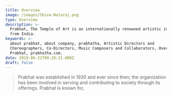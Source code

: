 ```yaml
---
title: Overview
image: /images/Shiva-Nataraj.png
type: Overview
description: >-
  Prabhat, The Temple of Art is an internationally renowned artistic institution
  from India.
keywords: >-
  about prabhat, about company, prabhatha, Artistic Directors and
  Choreographers, Co-Directors, Music Composers and Collaborators, Overview-
  Prabhat, prabhatha.com.
date: 2019-06-21T09:28:21.000Z
draft: false
---
```



> Prabhat was established in 1930 and ever since then; the organization has been involved in serving and contributing to society through its offerings. Prabhat is known for,

<!-- - [Prabhat Auditoriums](https://www.prabhathauditoriums.com)
- [Prabhat Sound Studio](http://www.prabhathstudios.com/)
- [Prabhat Lighting and Sound System](http://www.prabhathstage.com/)
- [Prabhath Event Managers](http://artoholic.co.in/) -->
